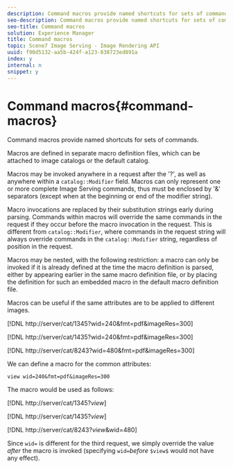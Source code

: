 ```yaml
---
description: Command macros provide named shortcuts for sets of commands.
seo-description: Command macros provide named shortcuts for sets of commands.
seo-title: Command macros
solution: Experience Manager
title: Command macros
topic: Scene7 Image Serving - Image Rendering API
uuid: f90d5132-aa5b-424f-a123-838723ed891a
index: y
internal: n
snippet: y
---
```


# Command macros{#command-macros}

Command macros provide named shortcuts for sets of commands.

 Macros are defined in separate macro definition files, which can be attached to image catalogs or the default catalog.

Macros may be invoked anywhere in a request after the '?', as well as anywhere within a `catalog::Modifier` field. Macros can only represent one or more complete Image Serving commands, thus must be enclosed by '&' separators (except when at the beginning or end of the modifier string).

Macro invocations are replaced by their substitution strings early during parsing. Commands within macros will override the same commands in the request if they occur before the macro invocation in the request. This is different from `catalog::Modifier`, where commands in the request string will always override commands in the `catalog::Modifier` string, regardless of position in the request.

Macros may be nested, with the following restriction: a macro can only be invoked if it is already defined at the time the macro definition is parsed, either by appearing earlier in the same macro definition file, or by placing the definition for such an embedded macro in the default macro definition file.

Macros can be useful if the same attributes are to be applied to different images.

[!DNL http://server/cat/1345?wid=240&fmt=pdf&imageRes=300]

[!DNL http://server/cat/1435?wid=240&fmt=pdf&imageRes=300]

[!DNL http://server/cat/8243?wid=480&fmt=pdf&imageRes=300]

We can define a macro for the common attributes:

`view wid=240&fmt=pdf&imageRes=300`

The macro would be used as follows:

[!DNL http://server/cat/1345?$view$]

[!DNL http://server/cat/1435?$view$]

[!DNL http://server/cat/8243?$view$&wid=480]

Since `wid=` is different for the third request, we simply override the value *after* the macro is invoked (specifying `wid=`*before* `$view$` would not have any effect). 

